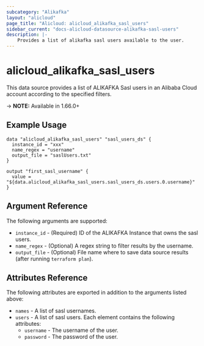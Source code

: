```yaml
---
subcategory: "Alikafka"
layout: "alicloud"
page_title: "Alicloud: alicloud_alikafka_sasl_users"
sidebar_current: "docs-alicloud-datasource-alikafka-sasl-users"
description: |-
    Provides a list of alikafka sasl users available to the user.
---
```


# alicloud\_alikafka\_sasl\_users

This data source provides a list of ALIKAFKA Sasl users in an Alibaba Cloud account according to the specified filters.

-> **NOTE:** Available in 1.66.0+

## Example Usage

```
data "alicloud_alikafka_sasl_users" "sasl_users_ds" {
  instance_id = "xxx"
  name_regex = "username"
  output_file = "saslUsers.txt"
}

output "first_sasl_username" {
  value = "${data.alicloud_alikafka_sasl_users.sasl_users_ds.users.0.username}"
}
```

## Argument Reference

The following arguments are supported:

* `instance_id` - (Required) ID of the ALIKAFKA Instance that owns the sasl users.
* `name_regex` - (Optional) A regex string to filter results by the username. 
* `output_file` - (Optional) File name where to save data source results (after running `terraform plan`).

## Attributes Reference

The following attributes are exported in addition to the arguments listed above:

* `names` - A list of sasl usernames.
* `users` - A list of sasl users. Each element contains the following attributes:
  * `username` - The username of the user.
  * `password` - The password of the user.
